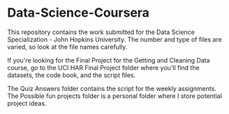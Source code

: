 # Data-Science-Coursera

This repository contains the work submitted for the Data Science Specialization - John Hopkins University. The number and type of files are varied, so look at the file names carefully.  

If you're looking for the Final Project for the Getting and Cleaning Data course, go to the UCI HAR Final Project folder where you'll find the datasets, the code book, and the script files.

The Quiz Answers folder contains the script for the weekly assignments. The Possible fun projects folder is a personal folder where I store potential project ideas.
